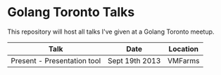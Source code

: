 # Golang Toronto Talks

This repository will host all talks I've given at a Golang Toronto meetup.

Talk | Date | Location
-----|------|----------
Present - Presentation tool | Sept 19th 2013 | VMFarms
